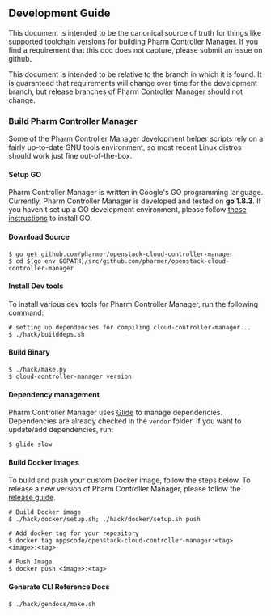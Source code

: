 ## Development Guide
This document is intended to be the canonical source of truth for things like supported toolchain versions for building Pharm Controller Manager.
If you find a requirement that this doc does not capture, please submit an issue on github.

This document is intended to be relative to the branch in which it is found. It is guaranteed that requirements will change over time
for the development branch, but release branches of Pharm Controller Manager should not change.

### Build Pharm Controller Manager
Some of the Pharm Controller Manager development helper scripts rely on a fairly up-to-date GNU tools environment, so most recent Linux distros should
work just fine out-of-the-box.

#### Setup GO
Pharm Controller Manager is written in Google's GO programming language. Currently, Pharm Controller Manager is developed and tested on **go 1.8.3**. If you haven't set up a GO
development environment, please follow [these instructions](https://golang.org/doc/code.html) to install GO.

#### Download Source

```console
$ go get github.com/pharmer/openstack-cloud-controller-manager
$ cd $(go env GOPATH)/src/github.com/pharmer/openstack-cloud-controller-manager
```

#### Install Dev tools
To install various dev tools for Pharm Controller Manager, run the following command:

```console
# setting up dependencies for compiling cloud-controller-manager...
$ ./hack/builddeps.sh
```

#### Build Binary
```
$ ./hack/make.py
$ cloud-controller-manager version
```

#### Dependency management
Pharm Controller Manager uses [Glide](https://github.com/Masterminds/glide) to manage dependencies. Dependencies are already checked in the `vendor` folder.
If you want to update/add dependencies, run:
```console
$ glide slow
```

#### Build Docker images
To build and push your custom Docker image, follow the steps below. To release a new version of Pharm Controller Manager, please follow the [release guide](/docs/developer-guide/release.md).

```console
# Build Docker image
$ ./hack/docker/setup.sh; ./hack/docker/setup.sh push

# Add docker tag for your repository
$ docker tag appscode/openstack-cloud-controller-manager:<tag> <image>:<tag>

# Push Image
$ docker push <image>:<tag>
```

#### Generate CLI Reference Docs
```console
$ ./hack/gendocs/make.sh
```
